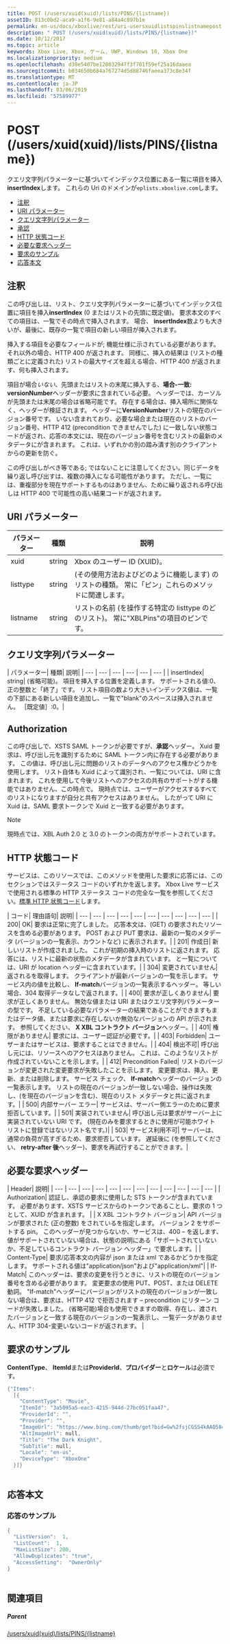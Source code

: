 ```yaml
---
title: POST (/users/xuid(xuid)/lists/PINS/{listname})
assetID: 813c0bd2-aca9-a1f6-9e81-a84a4c897b1e
permalink: en-us/docs/xboxlive/rest/uri-usersxuidlistspinslistnamepost.html
description: " POST (/users/xuid(xuid)/lists/PINS/{listname})"
ms.date: 10/12/2017
ms.topic: article
keywords: Xbox Live, Xbox, ゲーム, UWP, Windows 10, Xbox One
ms.localizationpriority: medium
ms.openlocfilehash: d30e5407be128032947f3f701f59ef25a16daaea
ms.sourcegitcommit: b034650b684a767274d5d88746faeea373c8e34f
ms.translationtype: MT
ms.contentlocale: ja-JP
ms.lasthandoff: 03/06/2019
ms.locfileid: "57589977"
---
```

# <a name="post-usersxuidxuidlistspinslistname"></a>POST (/users/xuid(xuid)/lists/PINS/{listname})
クエリ文字列パラメーターに基づいてインデックス位置にある一覧に項目を挿入**insertIndex**します。 これらの Uri のドメインが`eplists.xboxlive.com`します。
 
  * [注釈](#ID4EY)
  * [URI パラメーター](#ID4ETB)
  * [クエリ文字列パラメーター](#ID4E5B)
  * [承認](#ID4EZC)
  * [HTTP 状態コード](#ID4EGD)
  * [必要な要求ヘッダー](#ID4EEAAC)
  * [要求のサンプル](#ID4E1BAC)
  * [応答本文](#ID4EPCAC)
 
<a id="ID4EY"></a>

 
## <a name="remarks"></a>注釈
 
この呼び出しは、リスト、クエリ文字列パラメーターに基づいてインデックス位置に項目を挿入**insertIndex** (0 またはリストの先頭に既定値)。 要求本文のすべての項目は、一覧でその時点で挿入されます。 場合、 **insertIndex**数よりも大きいが、最後に、既存の一覧で項目の新しい項目が挿入されます。
 
挿入する項目を必要なフィールドが; 機能仕様に示されている必要があります。それ以外の場合、HTTP 400 が返されます。 同様に、挿入の結果は (リストの種類ごとに定義された) リストの最大サイズを超える場合、HTTP 400 が返されます、何も挿入されます。
 
項目が場合*いない*、先頭またはリストの末尾に挿入する、**場合-一致: versionNumber**ヘッダーが要求に含まれている必要。 ヘッダーでは、カーソルが先頭または末尾の場合は省略可能です。 存在する場合は、挿入場所に関係なく、ヘッダーが検証されます。 ヘッダーに**VersionNumber**リストの現在のバージョン番号です。 いない含まれており、必要な場合または現在のリストのバージョン番号、HTTP 412 (precondition できませんでした) に一致しない状態コードが返され、応答の本文には、現在のバージョン番号を含むリストの最新のメタデータにが含まれます。 これは、いずれかの別の踏み潰す別のクライアントからの更新を防ぐ。
 
この呼び出しがべき等である; ではないことに注意してください。同じデータを繰り返し呼び出すは、複数の挿入になる可能性があります。 ただし、一覧には、重複部分を現在サポートするものはありません、ために繰り返される呼び出しは HTTP 400 で可能性の高い結果コードが返されます。
  
<a id="ID4ETB"></a>

 
## <a name="uri-parameters"></a>URI パラメーター
 
| パラメーター| 種類| 説明| 
| --- | --- | --- | 
| xuid| string| Xbox のユーザー ID (XUID)。| 
| listtype| string| (その使用方法およびどのように機能します) のリストの種類。 常に「ピン」これらのメソッドに関連します。| 
| listname| string| リストの名前 (を操作する特定の listtype のどのリスト)。 常に"XBLPins"の項目のピンです。| 
  
<a id="ID4E5B"></a>

 
## <a name="query-string-parameters"></a>クエリ文字列パラメーター
 
| パラメーター| 種類| 説明| 
| --- | --- | --- | --- | --- | --- | 
| insertIndex| string| (省略可能)。 項目を挿入する位置を定義します。 サポートされる値:0、正の整数と「終了」です。 リスト項目の数より大きいインデックス値は、一覧の下部にある新しい項目を追加し、一覧で"blank"のスペースは挿入されません。 ［既定値］:0。| 
  
<a id="ID4EZC"></a>

 
## <a name="authorization"></a>Authorization
 
この呼び出しで、XSTS SAML トークンが必要ですが、**承認**ヘッダー。 Xuid 要求は、呼び出し元を識別するために SAML トークン内に存在する必要があります。 この値は、呼び出し元に問題のリストのデータへのアクセス権かどうかを使用します。 リスト自体も Xuid によって識別され、一覧については、URI に含まれます。 これを使用して今後リストへのアクセスの共有のサポートがする機能ではありません、この時点で。 現時点では、ユーザーがアクセスするすべてのリストになりますが自分と共有アクセスはありません。 したがって URI に Xuid は、SAML 要求トークンで Xuid と一致する必要があります。 

> [!NOTE] 
> 現時点では、XBL Auth 2.0 と 3.0 のトークンの両方がサポートされています。 


  
<a id="ID4EGD"></a>

 
## <a name="http-status-codes"></a>HTTP 状態コード
 
サービスは、このリソースでは、このメソッドを使用した要求に応答には、このセクションではステータス コードのいずれかを返します。 Xbox Live サービスで使用される標準の HTTP ステータス コードの完全な一覧を参照してください。[標準 HTTP 状態コード](../../additional/httpstatuscodes.md)します。
 
| コード| 理由語句| 説明| 
| --- | --- | --- | --- | --- | --- | --- | --- | --- | --- | 
| 200| OK| 要求は正常に完了しました。 応答本文は、(GET) の要求されたリソースを含める必要があります。 POST および PUT 要求は、最新の一覧のメタデータ (バージョンの一覧表示、カウントなど) に表示されます。| 
| 201| 作成日| 新しいリストが作成されました。 これが初期の挿入時のリストに返されます。 応答には、リストに最新の状態のメタデータが含まれています。 と一覧については、URI が location ヘッダーに含まれています。| 
| 304| 変更されていません| 返されるを取得します。 クライアントが最新バージョンの一覧を示します。 サービス内の値を比較し、 <b>If-match</b>バージョンの一覧表示するヘッダー。 等しい場合、304 取得データなしで返されます。| 
| 400| 要求が正しくありません| 要求が正しくありません。 無効な値または URI またはクエリ文字列パラメーターの型です。 不足している必要なパラメーターの結果であることができますもまたはデータ値、または要求に存在しないか無効なバージョンの API が示されます。 参照してください、 <b>X XBL コントラクト バージョン</b>ヘッダー。| 
| 401| 権限がありません| 要求には、ユーザー認証が必要です。| 
| 403| Forbidden| ユーザーまたはサービスは、要求することはできません。| 
| 404| 検出不可| 呼び出し元には、リソースへのアクセスはありません。 これは、このようなリストが作成されていないことを示します。| 
| 412| Precondition Failed| リストのバージョンが変更された変更要求が失敗したことを示します。 変更要求は、挿入、更新、または削除します。 サービス チェック、 <b>If-match</b>ヘッダーのバージョンの一覧表示します。 リストの現在のバージョンが一致しない場合、操作は失敗し、(を現在のバージョンを含む)、現在のリスト メタデータと共に返されます。| 
| 500| 内部サーバー エラー| サービスは、サーバー側エラーのために要求拒否しています。| 
| 501| 実装されていません| 呼び出し元は要求がサーバー上に実装されていない URI です。 (現在のみを要求するときに使用が可能ホワイト リストに登録ではないリスト名です。)| 
| 503| サービス利用不可| サーバーは、通常の負荷が高すぎるため、要求拒否しています。 遅延後に (を参照してください、 <b>retry-after 後</b>ヘッダー)、要求を再試行することができます。| 
  
<a id="ID4EEAAC"></a>

 
## <a name="required-request-headers"></a>必要な要求ヘッダー
 
| Header| 説明| 
| --- | --- | --- | --- | --- | --- | --- | --- | --- | --- | --- | --- | 
| Authorization| 認証し、承認の要求に使用した STS トークンが含まれています。 必要があります、XSTS サービスからのトークンであることし、要求の 1 つとして、XUID が含まれます。 | 
| X XBL コントラクト バージョン| API バージョンが要求された (正の整数) をされているを指定します。 バージョン 2 をサポートする pin。 このヘッダーが見つからないか、サービスは、400 – を返します、値がサポートされていない場合は、状態の説明にある「サポートされていないか、不足しているコントラクト バージョン ヘッダー」で要求します。| 
| Content-Type| 要求/応答本文の内容が json または xml であるかどうかを指定します。 サポートされる値は"application/json"および"application/xml"| 
| If-Match| このヘッダーは、要求の変更を行うときに、リストの現在のバージョン番号を含める必要があります。 変更要求の使用 PUT、POST、または DELETE 動詞。 "If-match"ヘッダーにバージョンがリストの現在のバージョンが一致しない場合は、要求は、HTTP 412 で拒否されます – precondition にリターン コードが失敗しました。 (省略可能)場合も使用できますの取得、存在し、渡されたバージョンと一致する現在のバージョンの一覧表示し、一覧データがありません、HTTP 304-変更いないコードが返されます。 | 
  
<a id="ID4E1BAC"></a>

 
## <a name="sample-request"></a>要求のサンプル
 
**ContentType**、 **ItemId**または**ProviderId**、**プロバイダー**と**ロケール**は必須です。
 

```cpp
{"Items":
  [{
    "ContentType": "Movie",
    "ItemId": "3a5095a5-eac3-4215-944d-27bc051faa47",
    "ProviderId": "",
    "Provider": "",
    "ImageUrl": "https://www.bing.com/thumb/get?bid=Gw%2fsjCGSS4kAAQ584x800&bn=SANGAM&fbid=7wIR63+Clmj+0A&fbn=CC", 
    "AltImageUrl": null, 
    "Title": "The Dark Knight", 
    "SubTitle": null, 
    "Locale": "en-us",
    "DeviceType": "XboxOne"
  }]}
      
```

  
<a id="ID4EPCAC"></a>

 
## <a name="response-body"></a>応答本文
 
<a id="ID4EVCAC"></a>

 
### <a name="sample-response"></a>応答のサンプル
 

```cpp
{
  "ListVersion":  1,
  "ListCount":  1,
  "MaxListSize": 200,
  "AllowDuplicates": "true",
  "AccessSetting":  "OwnerOnly"
}        
         
```

   
<a id="ID4E6CAC"></a>

 
## <a name="see-also"></a>関連項目
 
<a id="ID4EBDAC"></a>

 
##### <a name="parent"></a>Parent 

[/users/xuid(xuid)/lists/PINS/{listname}](uri-usersxuidlistspinslistname.md)

   